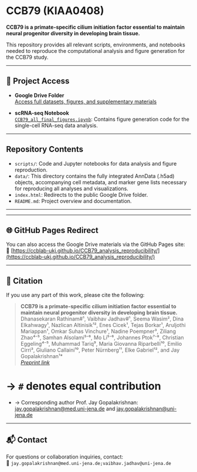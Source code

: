 # CCB79 (KIAA0408)

**CCB79 is a primate-specific cilium initiation factor essential to maintain neural progenitor diversity in developing brain tissue.**

This repository provides all relevant scripts, environments, and notebooks needed to reproduce the computational analysis and figure generation for the CCB79 study.

---

## 📁 Project Access

- **Google Drive Folder**  
  [Access full datasets, figures, and supplementary materials](https://drive.google.com/drive/folders/1up240YzYodrExOrBsrUbWrU_Sq8tk5SI)  


- **scRNA-seq Notebook**  
  [`CCB79_all_final_figures.ipynb`](https://drive.google.com/drive/folders/1up240YzYodrExOrBsrUbWrU_Sq8tk5SI): Contains figure generation code for the single-cell RNA-seq data analysis.

---

## Repository Contents

- `scripts/`: Code and Jupyter notebooks for data analysis and figure reproduction.
- `data/`:  This directory contains the fully integrated AnnData (.h5ad) objects, accompanying cell metadata, and marker gene lists necessary for reproducing all analyses and visualizations.
- `index.html`: Redirects to the public Google Drive folder.
- `README.md`: Project overview and documentation.

---



---

## 🌐 GitHub Pages Redirect

You can also access the Google Drive materials via the GitHub Pages site:  
🔗 [https://ccblab-ukj.github.io/CCB79_analysis_reproducibility/](https://ccblab-ukj.github.io/CCB79_analysis_reproducibility/)

---

## 📄 Citation

If you use any part of this work, please cite the following:

> **CCB79 is a primate-specific cilium initiation factor essential to maintain neural progenitor diversity in developing brain tissue.**  
> Dhanasekaran Rathinam#¹, Vaibhav Jadhav#¹, Seema Wasim², Dina Elkahwagy¹, Nazlican Altinisik¹², Enes Cicek¹, Tejas Borkar¹, Aruljothi Mariappan¹, Omkar Suhas Vinchure¹, Nadine Poempner³, Ziliang Zhao⁴⁻⁵, Samhan Alsolami⁵⁻⁶, Mo Li⁵⁻⁶, Johannes Ptok⁷⁻⁸, Christian Eggeling⁴⁻⁵, Muhammad Tariq⁹, Maria Giovanna Riparbelli¹⁰, Emilio Cirri³, Giuliano Callaini¹⁰, Peter Nürnberg¹¹, Elke Gabriel¹², and Jay Gopalakrishnan¹*  
> [_Preprint link_](https://www.biorxiv.org/content/10.1101/2025.08.01.668123v1)

# → `#` denotes equal contribution  
* → Corresponding author Prof. Jay Gopalakrishnan: jay.gopalakrishnan@med.uni-jena.de and  jay.gopalakrishnan@uni-jena.de

---

## 📬 Contact

For questions or collaboration inquiries, contact:  
📧 `jay.gopalakrishnan@med.uni-jena.de;vaibhav.jadhav@uni-jena.de`
